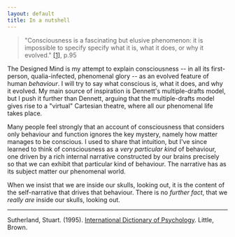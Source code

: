 ```yaml
---
layout: default
title: In a nutshell
---
```


> "Consciousness is a fascinating but elusive phenomenon: it is impossible
> to specify specify what it is, what it does, or why it evolved." [[1]](#sutherland95), p.95

The Designed Mind is my attempt to explain consciousness -- in all its
first-person, qualia-infected, phenomenal glory -- as an evolved feature
of human _behaviour_. I will try to say what conscious is, what it does,
and why it evolved. My main source of inspiration is Dennett's
multiple-drafts model, but I push it further than Dennett, arguing that
the multiple-drafts model gives rise to a "virtual" Cartesian theatre,
where all our phenomenal life takes place.

Many people feel strongly that an account of consciousness that
considers only behaviour and function ignores the key mystery, namely
how matter manages to be conscious. I used to share that intuition, but
I've since learned to think of consciousness as a _very particular kind_
of behaviour, one driven by a rich internal narrative constructed by our
brains precisely so that we can exhibit that particular kind of
behaviour. The narrative has as its subject matter our phenomenal world.

When we insist that we are inside our skulls, looking out, it is the
content of the self-narrative that drives that behaviour. There is no
_further fact_, that we _really are_ inside our skulls, looking out.

* * *

<a name="sutherland95"></a>Sutherland, Stuart. (1995).
[International Dictionary of Psychology](). Little, Brown.
